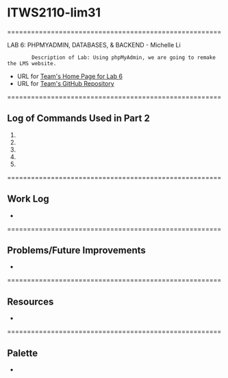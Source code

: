 # ITWS2110-lim31

======================================================

LAB 6: PHPMYADMIN, DATABASES, & BACKEND - Michelle Li

            Description of Lab: Using phpMyAdmin, we are going to remake the LMS website.

- URL for [Team's Home Page for Lab 6](http://itws2110-websix.eastus.cloudapp.azure.com/iit/lab6/#)
- URL for [Team's GitHub Repository](https://github.com/RPI-ITWS/itws2110-team16)

======================================================

## Log of Commands Used in Part 2

1. 
2. 
3. 
4. 
5. 

======================================================

## Work Log

- 

======================================================

## Problems/Future Improvements

-

======================================================

## Resources

- 

======================================================

## Palette

- 